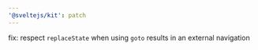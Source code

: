 ```yaml
---
'@sveltejs/kit': patch
---
```


fix: respect `replaceState` when using `goto` results in an external navigation
